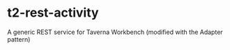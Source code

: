 t2-rest-activity
================

A generic REST service for Taverna Workbench (modified with the Adapter pattern)